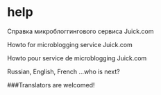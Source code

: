 help
====
Справка микроблоггингового сервиса Juick.com

Howto for microblogging service Juick.com

Howto pour service de microblogging Juick.com




Russian, English, French ...who is next?

###Translators are welcomed!
